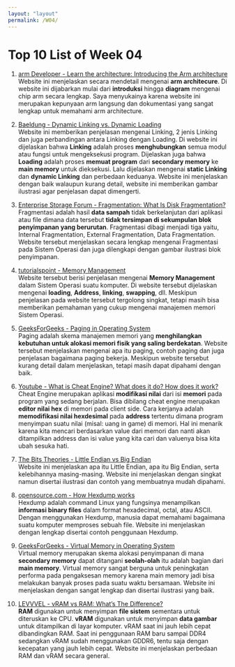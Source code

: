 ```yaml
---
layout: "layout"
permalink: /W04/
---
```


# Top 10 List of Week 04

1. [arm Developer - Learn the architecture: Introducing the Arm architecture](https://developer.arm.com/documentation/102404/0100/Development-of-the-Arm-architecture)<br>
Website ini menjelaskan secara mendetail mengenai <strong>arm architecure</strong>. 
Di website ini dijabarkan mulai dari <strong>introduksi</strong> hingga <strong>diagram</strong> mengenai chip arm secara lengkap.
Saya menyukainya karena website ini merupakan kepunyaan arm langsung dan dokumentasi yang sangat lengkap untuk memahami arm architecture.

2. [Baeldung - Dynamic Linking vs. Dynamic Loading](https://www.baeldung.com/cs/dynamic-linking-vs-dynamic-loading)<br>
Website ini memberikan penjelasan mengenai Linking, 2 jenis Linking dan juga perbandingan antara Linking dengan Loading.
Di website ini dijelaskan  bahwa <strong>Linking</strong> adalah proses <strong>menghubungkan</strong> semua modul atau fungsi untuk mengeksekusi program.
Dijelaskan juga bahwa <strong>Loading</strong> adalah proses <strong>memuat program</strong> dari <strong>secondary memory</strong> ke <strong>main memory</strong> untuk dieksekusi.
Lalu dijelaskan mengenai <strong>static Linking</strong> dan <strong>dynamic Linking</strong> dan perbedaan keduanya.
Website ini menjelaskan dengan baik walaupun kurang detail, website ini memberikan gambar ilustrasi agar penjelasan dapat dimengerti.

3. [Enterprise Storage Forum - Fragmentation: What Is Disk Fragmentation?](https://www.enterprisestorageforum.com/management/fragmentation/)<br>
Fragmentasi adalah hasil <strong>data sampah</strong> tidak berkelanjutan dari aplikasi atau file dimana data tersebut <strong>tidak tersimpan
di sekumpulan blok penyimpanan yang berurutan</strong>.
Fragmentasi dibagi menjadi tiga yaitu, Internal Fragmentation, External Fragmentation, Data Fragmentation.
Website tersebut menjelaskan secara lengkap mengenai Fragmentasi pada Sistem Operasi dan juga dilengkapi dengan gambar ilustrasi blok penyimpanan.

4. [tutorialspoint - Memory Management](https://www.tutorialspoint.com/operating_system/os_memory_management.htm)<br>
Website tersebut berisi penjelasan mengenai <strong>Memory Management</strong> dalam Sistem Operasi suatu komputer.
Di website tersebut dijelaskan mengenai <strong>loading</strong>, <strong>Address</strong>, <strong>linking</strong>, <strong>swapping</strong>, dll.
Meskipun penjelasan pada website tersebut tergolong singkat, tetapi masih bisa memberikan pemahaman yang cukup mengenai manajemen memori Sistem Operasi.

5. [GeeksForGeeks - Paging in Operating System](https://www.geeksforgeeks.org/paging-in-operating-system/)<br>
Paging adalah skema manajemen memori yang <strong>menghilangkan kebutuhan untuk alokasi memori fisik yang saling berdekatan</strong>.
Website tersebut menjelaskan mengenai apa itu paging, contoh paging dan juga penjelasan bagaimana paging bekerja.
Meskipun website tersebut kurang detail dalam menjelaskan, tetapi masih dapat dipahami dengan baik.

6. [Youtube - What is Cheat Engine? What does it do? How does it work?](https://www.youtube.com/watch?v=yYVYJdvoI-g)<br>
Cheat Engine merupakan aplikasi <strong>modifikasi nilai</strong> dari isi <strong>memori</strong> pada program yang sedang berjalan. 
Bisa dibilang cheat engine merupakan <strong>editor nilai hex</strong> di memori pada client side.
Cara kerjanya adalah <strong>memodifikasi nilai hexdesimal</strong> pada <strong>address</strong> tertentu dimana program menyimpan suatu nilai (misal: uang in game) di memori.
Hal ini menarik karena kita mencari berdasarkan value dari memori dan nanti akan ditampilkan address dan isi value yang kita cari dan valuenya bisa kita ubah sesuka hati.

7. [The Bits Theories - Little Endian vs Big Endian](https://thebittheories.com/little-endian-vs-big-endian-b4046c63e1f2)<br>
Website ini menjelaskan apa itu Little Endian, apa itu Big Endian, serta kelebihannya masing-masing.
Website ini menjelaskan dengan singkat namun disertai ilustrasi dan contoh yang membuatnya mudah dipahami.

8. [opensource.com - How Hexdump works](https://opensource.com/article/19/8/dig-binary-files-hexdump)<br>
Hexdump adalah command Linux yang fungsinya menampilkan <strong>informasi binary files</strong> dalam format hexadecimal, octal, atau ASCII.
Dengan menggunakan Hexdump, manusia dapat memahami bagaimana suatu komputer memproses sebuah file.
Website ini menjelaskan dengan lengkap disertai contoh penggunaan Hexdump.

9. [GeeksForGeeks - Virtual Memory in Operating System](https://www.geeksforgeeks.org/virtual-memory-in-operating-system/)<br>
Virtual memory merupakan skema alokasi penyimpanan di mana <strong>secondary memory</strong> dapat ditangani <strong>seolah-olah</strong> itu adalah bagian dari <strong>main memory</strong>.
Virtual memory sangat berguna untuk peningkatan performa pada pengaksesan memory karena main memory jadi bisa melakukan banyak proses pada suatu waktu bersamaan.
Website ini menjelaskan dengan sangat lengkap dan disertai ilustrasi yang baik.

10. [LEVVVEL - vRAM vs RAM: What’s The Difference?](https://levvvel.com/vram-vs-ram/)<br>
<Strong>RAM</strong> digunakan untuk menyimpan <strong>file sistem</strong> sementara untuk diteruskan ke CPU.
<strong>vRAM</strong> digunakan untuk menyimpan <strong>data gambar</strong> untuk ditampilkan di layar komputer.
vRAM saat ini jauh lebih cepat dibandingkan RAM.
Saat ini penggunaan RAM baru sampai DDR4 sedangkan vRAM sudah menggunakan GDDR6, tentu saja dengan kecepatan yang jauh lebih cepat.
Website ini menjelaskan perbedaan RAM dan vRAM secara general.